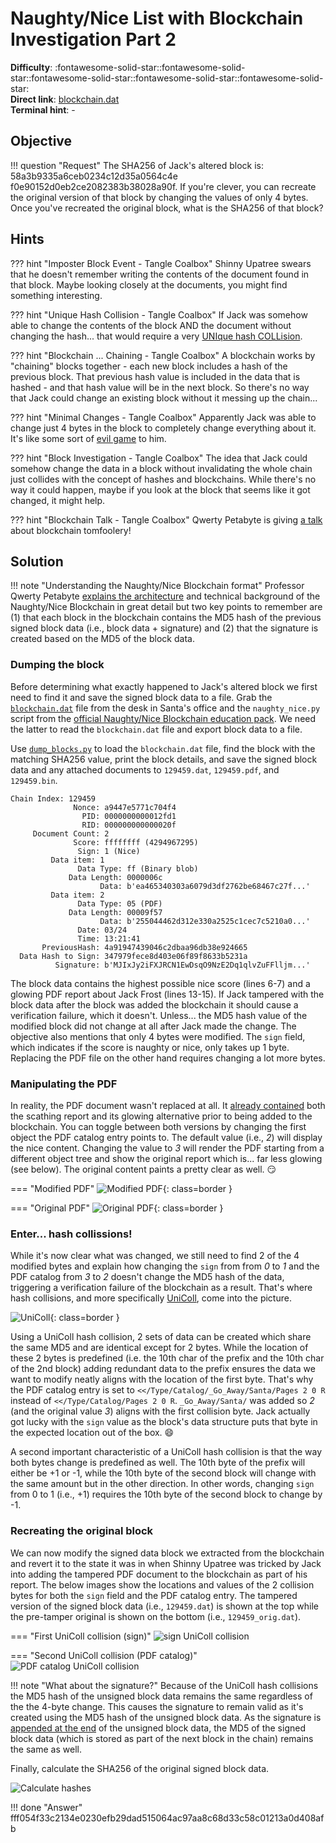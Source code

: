 # Naughty/Nice List with Blockchain Investigation Part 2

**Difficulty**: :fontawesome-solid-star::fontawesome-solid-star::fontawesome-solid-star::fontawesome-solid-star::fontawesome-solid-star:<br/>
**Direct link**: [blockchain.dat](../artifacts/objectives/o11a/blockchain.dat)<br/>
**Terminal hint**: -


## Objective

!!! question "Request"
    The SHA256 of Jack's altered block is: 58a3b9335a6ceb0234c12d35a0564c4e f0e90152d0eb2ce2082383b38028a90f. If you're clever, you can recreate the original version of that block by changing the values of only 4 bytes. Once you've recreated the original block, what is the SHA256 of that block?


## Hints

??? hint "Imposter Block Event - Tangle Coalbox"
    Shinny Upatree swears that he doesn't remember writing the contents of the document found in that block. Maybe looking closely at the documents, you might find something interesting.

??? hint "Unique Hash Collision - Tangle Coalbox"
    If Jack was somehow able to change the contents of the block AND the document without changing the hash... that would require a very [UNIque hash COLLision](https://github.com/cr-marcstevens/hashclash).

??? hint "Blockchain ... Chaining - Tangle Coalbox"
    A blockchain works by "chaining" blocks together - each new block includes a hash of the previous block. That previous hash value is included in the data that is hashed - and that hash value will be in the next block. So there's no way that Jack could change an existing block without it messing up the chain...

??? hint "Minimal Changes - Tangle Coalbox"
    Apparently Jack was able to change just 4 bytes in the block to completely change everything about it. It's like some sort of [evil game](https://speakerdeck.com/ange/colltris) to him.

??? hint "Block Investigation - Tangle Coalbox"
    The idea that Jack could somehow change the data in a block without invalidating the whole chain just collides with the concept of hashes and blockchains. While there's no way it could happen, maybe if you look at the block that seems like it got changed, it might help.

??? hint "Blockchain Talk - Tangle Coalbox"
    Qwerty Petabyte is giving [a talk](https://www.youtube.com/watch?v=7rLMl88p-ec) about blockchain tomfoolery!

## Solution

!!! note "Understanding the Naughty/Nice Blockchain format"
    Professor Qwerty Petabyte [explains the architecture](https://www.youtube.com/watch?v=7rLMl88p-ec) and technical background of the Naughty/Nice Blockchain in great detail but two key points to remember are (1) that each block in the blockchain contains the MD5 hash of the previous signed block data (i.e., block data + signature) and (2) that the signature is created based on the MD5 of the block data.
### Dumping the block

Before determining what exactly happened to Jack's altered block we first need to find it and save the signed block data to a file. Grab the [`blockchain.dat`](https://download.holidayhackchallenge.com/2020/blockchain.dat) file from the desk in Santa's office and the `naughty_nice.py` script from the [official Naughty/Nice Blockchain education pack](https://download.holidayhackchallenge.com/2020/OfficialNaughtyNiceBlockchainEducationPack.zip). We need the latter to read the `blockchain.dat` file and export block data to a file.

Use [`dump_blocks.py`](../tools/objectives/o11b/dump_block.py) to load the `blockchain.dat` file, find the block with the matching SHA256 value, print the block details, and save the signed block data and any attached documents to `129459.dat`, `129459.pdf`, and `129459.bin`.

```text linenums="1" hl_lines="6-7 13-15"
Chain Index: 129459
              Nonce: a9447e5771c704f4
                PID: 0000000000012fd1
                RID: 000000000000020f
     Document Count: 2
              Score: ffffffff (4294967295)
               Sign: 1 (Nice)
         Data item: 1
               Data Type: ff (Binary blob)
             Data Length: 0000006c
                    Data: b'ea465340303a6079d3df2762be68467c27f...'
         Data item: 2
               Data Type: 05 (PDF)
             Data Length: 00009f57
                    Data: b'255044462d312e330a2525c1cec7c5210a0...'
               Date: 03/24
               Time: 13:21:41
       PreviousHash: 4a91947439046c2dbaa96db38e924665
  Data Hash to Sign: 347979fece8d403e06f89f8633b5231a
          Signature: b'MJIxJy2iFXJRCN1EwDsqO9NzE2Dq1qlvZuFFlljm...'
```

The block data contains the highest possible nice score (lines 6-7) and a glowing PDF report about Jack Frost (lines 13-15). If Jack tampered with the block data after the block was added the blockchain it should cause a verification failure, which it doesn't. Unless... the MD5 hash value of the modified block did not change at all after Jack made the change. The objective also mentions that only 4 bytes were modified. The `sign` field, which indicates if the score is naughty or nice, only takes up 1 byte. Replacing the PDF file on the other hand requires changing a lot more bytes.


### Manipulating the PDF

In reality, the PDF document wasn't replaced at all. It [already contained](https://github.com/corkami/collisions#pdf) both the scathing report and its glowing alternative prior to being added to the blockchain. You can toggle between both versions by changing the first object the PDF catalog entry points to. The default value (i.e., *2*) will display the nice content. Changing the value to *3* will render the PDF starting from a different object tree and show the original report which is... far less glowing (see below). The original content paints a pretty clear as well. :smirk:

=== "Modified PDF"
    ![Modified PDF](../img/objectives/o11b/pdf_modified.png){: class=border }

=== "Original PDF"
    ![Original PDF](../img/objectives/o11b/pdf_original.png){: class=border }


### Enter... hash collissions!

While it's now clear what was changed, we still need to find 2 of the 4 modified bytes and explain how changing the `sign` from from *0* to *1* and the PDF catalog from *3* to *2* doesn't change the MD5 hash of the data, triggering a verification failure of the blockchain as a result. That's where hash collisions, and more specifically [UniColl](https://speakerdeck.com/ange/colltris?slide=101), come into the picture.

![UniColl](../img/objectives/o11b/unicoll_slide.png){: class=border }

Using a UniColl hash collision, 2 sets of data can be created which share the same MD5 and are identical except for 2 bytes. While the location of these 2 bytes is predefined (i.e. the 10th char of the prefix and the 10th char of the 2nd block) adding redundant data to the prefix ensures the data we want to modify neatly aligns with the location of the first byte. That's why the PDF catalog entry is set to `<</Type/Catalog/_Go_Away/Santa/Pages 2 0 R` instead of `<</Type/Catalog/Pages 2 0 R`. `_Go_Away/Santa/` was added so *2* (and the original value *3*) aligns with the first collision byte. Jack actually got lucky with the `sign` value as the block's data structure puts that byte in the expected location out of the box. :smile:

A second important characteristic of a UniColl hash collision is that the way both bytes change is predefined as well. The 10th byte of the prefix will either be +1 or -1, while the 10th byte of the second block will change with the same amount but in the other direction. In other words, changing `sign` from 0 to 1 (i.e., +1) requires the 10th byte of the second block to change by -1.

### Recreating the original block

We can now modify the signed data block we extracted from the blockchain and revert it to the state it was in when Shinny Upatree was tricked by Jack into adding the tampered PDF document to the blockchain as part of his report. The below images show the locations and values of the 2 collision bytes for both the `sign` field and the PDF catalog entry. The tampered version of the signed block data (i.e., `129459.dat`) is shown at the top while the pre-tamper original is shown on the bottom (i.e., `129459_orig.dat`).

=== "First UniColl collision (sign)"
    ![sign UniColl collision](../img/objectives/o11b/unicoll_sign.png)

=== "Second UniColl collision (PDF catalog)"
    ![PDF catalog UniColl collision](../img/objectives/o11b/unicoll_pdf.png)

!!! note "What about the signature?"
    Because of the UniColl hash collisions the MD5 hash of the unsigned block data remains the same regardless of the the 4-byte change. This causes the signature to remain valid as it's created using the MD5 hash of the unsigned block data. As the signature is [appended at the end](https://speakerdeck.com/ange/colltris?slide=79) of the unsigned block data, the MD5 of the signed block data (which is stored as part of the next block in the chain) remains the same as well.

Finally, calculate the SHA256 of the original signed block data.

![Calculate hashes](../img/objectives/o11b/hashes.png)

!!! done "Answer"
    fff054f33c2134e0230efb29dad515064ac97aa8c68d33c58c01213a0d408afb
